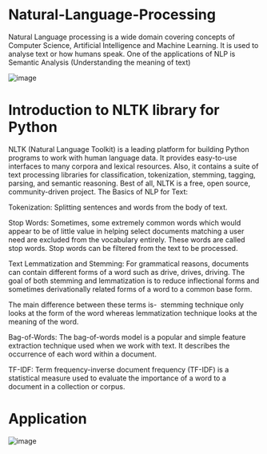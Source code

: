 # Natural-Language-Processing

Natural Language processing is a wide domain covering concepts of Computer Science, Artificial Intelligence and Machine Learning. It is used to analyse text or how humans speak. One of the applications of NLP is Semantic Analysis (Understanding the meaning of text)

![image](https://user-images.githubusercontent.com/46483403/211223545-8fdb94a0-7f6e-404e-ba95-facab54ebf6d.png)

# Introduction to  NLTK library for Python

NLTK (Natural Language Toolkit) is a leading platform for building Python programs to work with human language data. It provides easy-to-use interfaces to many corpora and lexical resources. Also, it contains a suite of text processing libraries for classification, tokenization, stemming, tagging, parsing, and semantic reasoning. Best of all, NLTK is a free, open source, community-driven project.
The Basics of NLP for Text:

Tokenization: Splitting sentences and words from the body of text.

Stop Words: Sometimes, some extremely common words which would appear to be of little value in helping select documents matching a user need are excluded from the vocabulary entirely. These words are called stop words. Stop words can be filtered from the text to be processed.

Text Lemmatization and Stemming: For grammatical reasons, documents can contain different forms of a word such as drive, drives, driving. The goal of both stemming and lemmatization is to reduce inflectional forms and sometimes derivationally related forms of a word to a common base form.

The main difference between these terms is-  stemming technique only looks at the form of the word whereas lemmatization technique looks at the meaning of the word.

Bag-of-Words: The bag-of-words model is a popular and simple feature extraction technique used when we work with text. It describes the occurrence of each word within a document.

TF-IDF: Term frequency-inverse document frequency (TF-IDF) is a statistical measure used to evaluate the importance of a word to a document in a collection or corpus.

# Application

![image](https://user-images.githubusercontent.com/46483403/211223594-516457bf-a556-4531-a613-9e93d1fef2ac.png)
